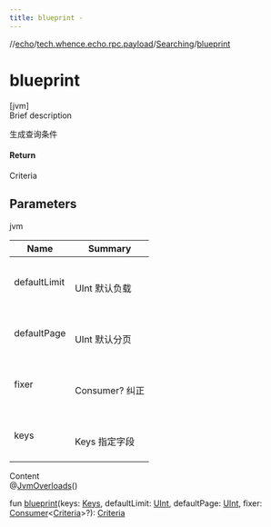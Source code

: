 ```yaml
---
title: blueprint -
---
```

//[echo](../../index.md)/[tech.whence.echo.rpc.payload](../index.md)/[Searching](index.md)/[blueprint](blueprint.md)



# blueprint  
[jvm]  
Brief description  


生成查询条件



#### Return  


Criteria



## Parameters  
  
jvm  
  
|  Name|  Summary| 
|---|---|
| defaultLimit| <br><br>UInt 默认负载<br><br>
| defaultPage| <br><br>UInt 默认分页<br><br>
| fixer| <br><br>Consumer<Criteria>? 纠正<br><br>
| keys| <br><br>Keys 指定字段<br><br>
  
  
Content  
@[JvmOverloads](https://kotlinlang.org/api/latest/jvm/stdlib/kotlin.jvm/-jvm-overloads/index.html)()  
  
fun [blueprint](blueprint.md)(keys: [Keys](../../tech.whence.echo.dal.schema.key/-keys/index.md), defaultLimit: [UInt](https://kotlinlang.org/api/latest/jvm/stdlib/kotlin/-u-int/index.html), defaultPage: [UInt](https://kotlinlang.org/api/latest/jvm/stdlib/kotlin/-u-int/index.html), fixer: [Consumer](../../tech.whence.echo.function/-consumer/index.md)<[Criteria](../../tech.whence.echo.dal.filter/-criteria/index.md)>?): [Criteria](../../tech.whence.echo.dal.filter/-criteria/index.md)  



